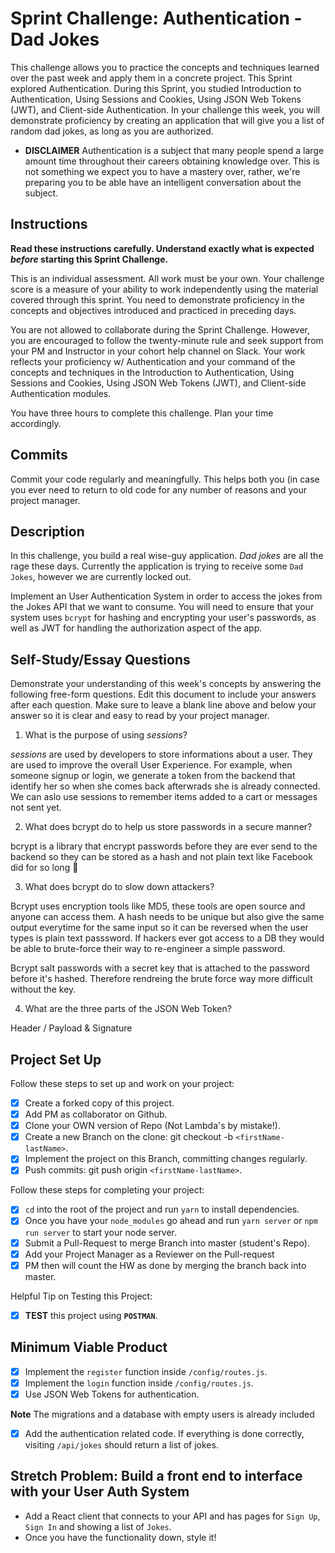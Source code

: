 # Sprint Challenge: Authentication - Dad Jokes

This challenge allows you to practice the concepts and techniques learned over the past week and apply them in a concrete project. This Sprint explored Authentication. During this Sprint, you studied Introduction to Authentication, Using Sessions and Cookies, Using JSON Web Tokens (JWT), and Client-side Authentication. In your challenge this week, you will demonstrate proficiency by creating an application that will give you a list of random dad jokes, as long as you are authorized.

- **DISCLAIMER** Authentication is a subject that many people spend a large amount time throughout their careers obtaining knowledge over. This is not something we expect you to have a mastery over, rather, we're preparing you to be able have an intelligent conversation about the subject.

## Instructions

**Read these instructions carefully. Understand exactly what is expected _before_ starting this Sprint Challenge.**

This is an individual assessment. All work must be your own. Your challenge score is a measure of your ability to work independently using the material covered through this sprint. You need to demonstrate proficiency in the concepts and objectives introduced and practiced in preceding days.

You are not allowed to collaborate during the Sprint Challenge. However, you are encouraged to follow the twenty-minute rule and seek support from your PM and Instructor in your cohort help channel on Slack. Your work reflects your proficiency w/ Authentication and your command of the concepts and techniques in the Introduction to Authentication, Using Sessions and Cookies, Using JSON Web Tokens (JWT), and Client-side Authentication modules.

You have three hours to complete this challenge. Plan your time accordingly.

## Commits

Commit your code regularly and meaningfully. This helps both you (in case you ever need to return to old code for any number of reasons and your project manager.

## Description

In this challenge, you build a real wise-guy application. _Dad jokes_ are all the rage these days. Currently the application is trying to receive some `Dad Jokes`, however we are currently locked out.

Implement an User Authentication System in order to access the jokes from the Jokes API that we want to consume. You will need to ensure that your system uses `bcrypt` for hashing and encrypting your user's passwords, as well as JWT for handling the authorization aspect of the app.

## Self-Study/Essay Questions

Demonstrate your understanding of this week's concepts by answering the following free-form questions. Edit this document to include your answers after each question. Make sure to leave a blank line above and below your answer so it is clear and easy to read by your project manager.

1. What is the purpose of using _sessions_?

_sessions_ are used by developers to store informations about a user. They are used to improve the overall User Experience. For example, when someone signup or login, we generate a token from the backend that identify her so when she comes back afterwrads she is already connected. We can aslo use sessions to remember items added to a cart or messages not sent yet.

2. What does bcrypt do to help us store passwords in a secure manner?

bcrypt is a library that encrypt passwords before they are ever send to the backend so they can be stored as a hash and not plain text like Facebook did for so long 👀


3. What does bcrypt do to slow down attackers?

Bcrypt uses encryption tools like MD5, these tools are open source and anyone can access them. A hash needs to be unique but also give the same output everytime for the same input so it can be reversed when the user types is plain text passsword. If hackers ever got access to a DB they would be able to brute-force their way to re-engineer a simple password.

Bcrypt salt passwords with a secret key that is attached to the password before it's hashed. Therefore rendreing the brute force way more difficult without the key.

4. What are the three parts of the JSON Web Token?

Header / Payload & Signature

## Project Set Up

Follow these steps to set up and work on your project:

- [X] Create a forked copy of this project.
- [X] Add PM as collaborator on Github.
- [X] Clone your OWN version of Repo (Not Lambda's by mistake!).
- [X] Create a new Branch on the clone: git checkout -b `<firstName-lastName>`.
- [X] Implement the project on this Branch, committing changes regularly.
- [X] Push commits: git push origin `<firstName-lastName>`.

Follow these steps for completing your project:

- [X] `cd` into the root of the project and run `yarn` to install dependencies.
- [X] Once you have your `node_modules` go ahead and run `yarn server` or `npm run server` to start your node server.
- [X] Submit a Pull-Request to merge <firstName-lastName> Branch into master (student's  Repo).
- [X] Add your Project Manager as a Reviewer on the Pull-request
- [X] PM then will count the HW as done by  merging the branch back into master.

Helpful Tip on Testing this Project:

- [X] **TEST** this project using **`POSTMAN`**.

## Minimum Viable Product

- [X] Implement the `register` function inside `/config/routes.js`.
- [X] Implement the `login` function inside `/config/routes.js`.
- [X] Use JSON Web Tokens for authentication.

**Note** The migrations and a database with empty users is already included

- [X] Add the authentication related code. If everything is done correctly, visiting `/api/jokes` should return a list of jokes.

## Stretch Problem: Build a front end to interface with your User Auth System

- Add a React client that connects to your API and has pages for `Sign Up`, `Sign In` and showing a list of `Jokes`.
- Once you have the functionality down, style it!
